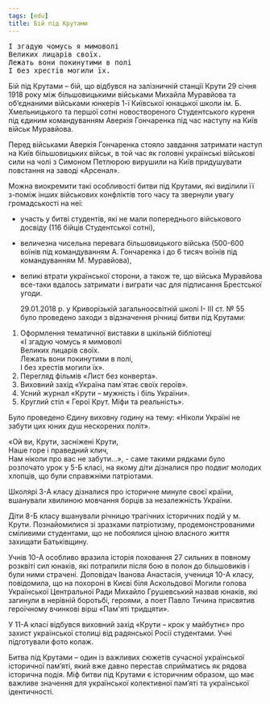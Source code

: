 ```yaml
---
tags: [edu]
title: Бій під Крутами
---
```


<pre>
І згадую чомусь я мимоволі
Великих лицарів своїх.
Лежать вони покинутими в полі
І без хрестів могили їх.
</pre>

Бій під Крутами – бій, що відбувся на залізничній станції Крути 29 січня 1918 року між більшовицькими військами Михайла Муравйова та об’єднаними військами юнкерів 1-ї Київської юнацької школи ім. Б. Хмельницького та першої сотні новоствореного Студентського куреня під єдиним командуванням Аверкія Гончаренка під час наступу на Київ військ Муравйова.

Перед військами Аверкія Гончаренка стояло завдання затримати наступ на Київ більшовицьких військ, в той час як головні українські військові сили на чолі з Симоном Петлюрою вирушили на Київ придушувати повстання на заводі «Арсенал».

Можна виокремити такі особливості битви під Крутами, які виділили її з-поміж інших військових конфліктів того часу та звернули увагу громадськості на неї:

- участь у битві студентів, які не мали попереднього військового досвіду (116 бійців Студентської сотні),
- величезна чисельна перевага більшовицького війська (500-600 воїнів під командуванням А. Гончаренка і до 6 тисяч воїнів під командуванням М. Муравйова),
- великі втрати української сторони, а також те, що війська Муравйова все-таки вдалось затримати і виграти час для підписання Брестської угоди.

  29.01.2018 р. у Криворізькій загальноосвітній школі І- ІІІ ст. № 55 було проведено заходи з відзначення річниці битви під Крутами:

1.  Оформлення тематичної виставки в шкільній бібліотеці<br>
    «І згадую чомусь я мимоволі<br>
    Великих лицарів своїх.<br>
    Лежать вони покинутими в полі,<br>
    І без хрестів могили їх».<br>
2.  Перегляд фільмів «Лист без конверта».
3.  Виховний захід «Україна пам´ятає своїх героїв».
4.  Усний журнал «Крути – мужність і біль України».
5.  Круглий стіл « Герої Крут. Міфи та реальність».

Було проведено Єдину виховну годину на тему: «Ніколи Україні не забути цих юних душ нескорених політ».

«Ой ви, Крути, засніжені Крути,<br>
Наше горе і праведний клич,<br>
Нам ніколи про вас не забути…», - саме такими рядками було розпочато урок у 5-Б класі, на якому діти дізналися про подвиг молодих хлопців, що були справжніми патріотами.

Школярі 3-А класу дізналися про історичне минуле своєї країни, вшанували хвилиною мовчання борців за незалежність України.

Діти 8-Б класу вшанували річницю трагічних історичних подій у м. Крути.
Познайомилися зі зразками патріотизму, продемонстрованими сміливими студентами, що не побоялися ціною власного життя захищати Батьківщину.

Учнів 10-А особливо вразила історія поховання 27 сильних в повному розквіті сил юнаків, які потрапили після бою в полон до більшовиків і були ними страчені. Доповідач Іванова Анастасія, учениця 10-А класу, повідомила, що на похороні в Києві біля Аскольдової Могили голова Української Центральної Ради Михайло Грушевський назвав юнаків, які загинули в нерівній боротьбі, героями, а поет Павло Тичина присвятив героїчному вчинкові вірш «Пам'яті тридцяти».

У 11-А класі відбувся виховний захід «Крути – крок у майбутнє» про захист української столиці від радянської Росії студентами. Учні підготували фото колаж.

Битва під Крутами – один із важливих сюжетів сучасної української історичної пам’яті, який вже давно перестав сприйматись як рядова історична подія. Міф битви під Крутами є історичним образом, що має важливе значення для української колективної пам’яті та української ідентичності.

<slideshow id="72157691120715151"></slideshow>
